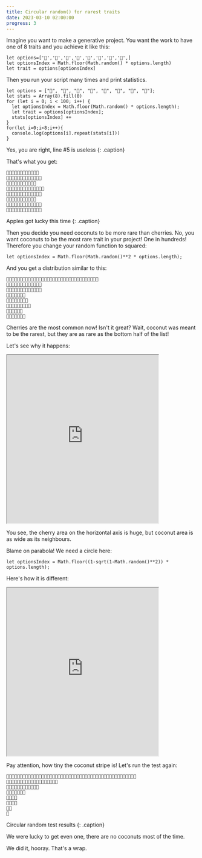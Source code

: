 ```yaml
---
title: Circular random() for rarest traits
date: 2023-03-10 02:00:00
progress: 3
---
```


Imagine you want to make a generative project. You want the work to have one of 8 traits and you achieve it like this:

```
let options=['🍒','🍓','🍇','🍎','🍋','🍍','🍏','🥥',]
let optionsIndex = Math.floor(Math.random() * options.length)
let trait = options[optionsIndex]
```

Then you run your script many times and print statistics.

```
let options = ["🍒", "🍓", "🍇", "🍎", "🍋", "🍍", "🍏", "🥥"];
let stats = Array(8).fill(0)
for (let i = 0; i < 100; i++) {
  let optionsIndex = Math.floor(Math.random() * options.length);
  let trait = options[optionsIndex];
  stats[optionsIndex] ++
}
for(let i=0;i<8;i++){
  console.log(options[i].repeat(stats[i]))
}
```
Yes, you are right, line #5 is useless {: .caption}

That's what you get:

```
🍒🍒🍒🍒🍒🍒🍒🍒🍒🍒🍒🍒 
🍓🍓🍓🍓🍓🍓🍓🍓🍓🍓🍓🍓🍓 
🍇🍇🍇🍇🍇🍇🍇🍇🍇🍇🍇 
🍎🍎🍎🍎🍎🍎🍎🍎🍎🍎🍎🍎🍎🍎 
🍋🍋🍋🍋🍋🍋🍋🍋🍋🍋🍋🍋🍋 
🍍🍍🍍🍍🍍🍍🍍🍍🍍🍍🍍 
🍏🍏🍏🍏🍏🍏🍏🍏🍏🍏🍏🍏🍏 
🥥🥥🥥🥥🥥🥥🥥🥥🥥🥥🥥🥥🥥 
```
Apples got lucky this time {: .caption}
<!-- https://editor.p5js.org/illus0r/sketches/EWUPWVhcC -->

Then you decide you need coconuts to be more rare than cherries. No, you want coconuts to be the most rare trait in your project! One in hundreds! Therefore you change your random function to squared:

```
let optionsIndex = Math.floor(Math.random()**2 * options.length);
```

And you get a distribution similar to this:

```
🍒🍒🍒🍒🍒🍒🍒🍒🍒🍒🍒🍒🍒🍒🍒🍒🍒🍒🍒🍒🍒🍒🍒🍒🍒🍒🍒🍒🍒🍒🍒🍒🍒🍒 
🍓🍓🍓🍓🍓🍓🍓🍓🍓🍓🍓🍓🍓 
🍇🍇🍇🍇🍇🍇🍇🍇🍇🍇🍇🍇🍇 
🍎🍎🍎🍎🍎🍎🍎 
🍋🍋🍋🍋🍋🍋🍋🍋 
🍍🍍🍍🍍🍍🍍🍍🍍🍍 
🍏🍏🍏🍏🍏🍏 
🥥🥥🥥🥥🥥🥥🥥
```

Cherries are the most common now! Isn't it great? Wait, coconut was meant to be the rarest, but they are as rare as the bottom half of the list!

<!-- The thing is `Math.random()**2` near 1 is almost straight: -->

Let's see why it happens:

<iframe src="https://editor.p5js.org/illus0r/full/9Y3ioLqvt" width=400 height=444></iframe>

You see, the cherry area on the horizontal axis is huge, but coconut area is as wide as its neighbours.

Blame on parabola! We need a circle here:

```
let optionsIndex = Math.floor((1-sqrt(1-Math.random()**2)) * options.length);
```

Here's how it is different:

<iframe src="https://editor.p5js.org/illus0r/full/UcT0w4H6r" width=400 height=444></iframe>

Pay attention, how tiny the coconut stripe is! Let's run the test again:

```
🍒🍒🍒🍒🍒🍒🍒🍒🍒🍒🍒🍒🍒🍒🍒🍒🍒🍒🍒🍒🍒🍒🍒🍒🍒🍒🍒🍒🍒🍒🍒🍒🍒🍒🍒🍒🍒🍒🍒🍒🍒🍒🍒🍒🍒🍒🍒🍒 
🍓🍓🍓🍓🍓🍓🍓🍓🍓🍓🍓🍓🍓🍓🍓🍓🍓🍓🍓 
🍇🍇🍇🍇🍇🍇🍇🍇🍇🍇🍇🍇 
🍎🍎🍎🍎🍎🍎🍎 
🍋🍋🍋🍋 
🍍🍍🍍🍍 
🍏🍏 
🥥
```
Circular random test results {: .caption}

We were lucky to get even one, there are no coconuts most of the time.

We did it, hooray. That's a wrap.

